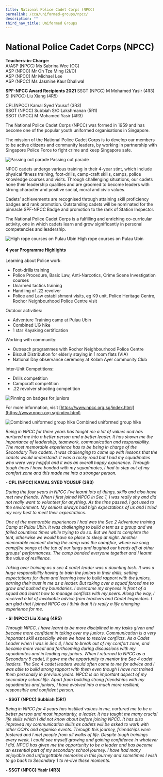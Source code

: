 ```yaml
---
title: National Police Cadet Corps (NPCC)
permalink: /cca/uniformed-groups/npcc/
description: ""
third_nav_title: Uniformed Groups
---
```


# National Police Cadet Corps (NPCC)

**Teachers-in-Charge:** <br>
A/ASP (NPCC) Ms Sabrina Wee (OC) <br>
ASP (NPCC) Mr Oh Tze Ming (2I/C) <br>
ASP (NPCC) Mr Michael Lee <br>
ASP (NPCC) Ms Jasmine Kaur Dhaliwal


**SPF-NPCC Award Recipients 2021**
SSGT (NPCC) M Mohamed Yasir (4R3) <br>
SI (NPCC) Liu Xiang (4R5)

 CPL(NPCC) Kamal Syed Yousuf (3R3)<br>
SSGT (NPCC) Subbiah S/O Lakshmanan (5R1)<br>
SSGT (NPCC) M Mohamed Yasir (4R3)


The National Police Cadet Corps (NPCC) was formed in 1959 and has become one of the popular youth uniformed organisations in Singapore.

The mission of the National Police Cadet Corps is to develop our members to be active citizens and community leaders, by working in partnership with Singapore Police Force to fight crime and keep Singapore safe.

![Passing out parade](/images/Cca/cca-npcc-i-Passing-out-parade-768x512.jpg)
Passing out parade

NPCC cadets undergo various training in their 4-year stint, which include physical fitness training, foot-drills, camp-craft skills, camps, police knowledge courses and visits. Through challenging situations, our cadets hone their leadership qualities and are groomed to become leaders with strong character and positive social, moral and civic values.

Cadets’ achievements are recognised through attaining skill proficiency badges and rank promotion. Outstanding cadets will be nominated for the pinnacle SPF-NPCC Badge and promotion to the rank of Station Inspector.

The National Police Cadet Corps is a fulfilling and enriching co-curricular activity, one in which cadets learn and grow significantly in personal competencies and leadership.

![High rope courses on Pulau Ubin](/images/Cca/cca-npcc-i-IMG-20190805-WA0004-768x1024.jpg)
High rope courses on Pulau Ubin

#### 4 year Programme Highlights
Learning about Police work:
* Foot-drills training
* Police Procedure, Basic Law, Anti-Narcotics, Crime Scene Investigation courses
* Unarmed tactics training
* Handling of .22 revolver
* Police and Law establishment visits, eg K9 unit, Police Heritage Centre, Rochor Neighbourhood Police Centre visit

Outdoor activities:
* Adventure Training camp at Pulau Ubin
* Combined UG hike
* 1 star Kayaking certification

Working with community:
* Outreach programmes with Rochor Neighbourhood Police Centre
* Biscuit Distribution for elderly staying in 1 room flats (VIA)
* National Day observance ceremony at Kolam Ayer community Club

Inter-Unit Competitions:
* Drills competition
* Campcraft competition
* .22 revolver shooting competition

![Pinning on badges for juniors](/images/Cca/cca-npcc-i-pinning-on-badges-for-juniors-768x1024.jpg)

For more information, visit [https://www.npcc.org.sg/index.html](https://www.npcc.org.sg/index.html)


![Combined uniformed group hike](/images/Cca/cca-npcc-i-combined-UG-hike-768x373.jpg)
Combined uniformed group hike

*Being in NPCC for three years has taught me a lot of values and has nurtured me into a better person and a better leader. It has shown me the importance of leadership, teamwork, communication and responsibility. The most memorable experience has to be being in charge of the Secondary Two cadets. It was challenging to come up with lessons that the cadets would understand. It was a rocky road but I had my squadmates who were very helpful and it was an overall happy experience. Through tough times I have bonded with my squadmates, I had to step out of my comfort zone and this made me into a stronger person.*

**- CPL (NPCC) KAMAL SYED YOUSUF (3R3)**

 
*During the four years in NPCC I’ve learnt lots of things, skills and also have met new friends. When I first joined NPCC in Sec 1, I was really shy and did not really want to volunteer for anything. As the time passed, I got used to the environment. My seniors always had high expectations of us and I tried my very best to meet their expectations.*

*One of the memorable experiences I had was the Sec 2 Adventure training Camp at Pulau Ubin. It was challenging to build a tent as a group and we failed countless times while trying to do so. But we had to complete the tent, otherwise we would have no place to sleep at night.  Another memorable moment during the camp was the campfire, where we sang campfire songs at the top of our lungs and laughed our heads off at other groups’ performances.  The camp bonded everyone together and I learnt the value of resilience.*

*Taking over training as a sec 4 cadet leader was a daunting task. It was a huge responsibility having to train the juniors in their drills, setting expectations for them and learning how to build rapport with the juniors, earning their trust in me as a leader.  But taking over a squad forced me to grow and pushed my boundaries. I overcame my shyness in front of a squad and learnt how to manage conflicts with my peers. Along the way, I received a lot of invaluable advice from teachers and Cadet Inspectors. I am glad that I joined NPCC as I think that it is really a life changing experience for me.*

**- SI (NPCC) Liu Xiang (4R5)**


*Through NPCC, I have learnt to be more disciplined in my tasks given and became more confident in taking over my juniors. Communication is a very important skill especially when we have to resolve conflicts. As a Cadet Leader when I was in Sec 4, I had to break out of my comfort zone, and became more vocal and forthcoming during discussions with my squadmates and in leading my juniors. When I returned to NPCC as a Secondary 5 cadet, it gave me the opportunity to mentor the Sec 4 cadet leaders. The Sec 4 cadet leaders would often come to me for advice and I was able to build strong rapport with them even though I have not trained them personally in previous years. NPCC is an important aspect of my secondary school life. Apart from building strong friendships with my squadmates and juniors, I have evolved into a much more resilient, responsible and confident person.*

**- SSGT (NPCC) Subbiah (5R1)**


*Being in NPCC for 4 years has instilled values in me, nurtured me to be a better person and most importantly, a leader. It has taught me many crucial life skills which I did not know about before joining NPCC.  It has also improved my communication skills as cadets will be asked to work with other CCA’s and organise events. Through this journey, friendships were fostered and I met people from all walks of life. Despite tough trainings every week, I could see myself growing and gaining confidence in whatever I did. NPCC has given me the opportunity to be a leader and has become an essential part of my secondary school journey. I have had many enjoyable and unforgettable memories in this journey and sometimes I wish to go back to Secondary 1 to re-live these moments.*

**- SSGT (NPCC) Yasir (4R3)**